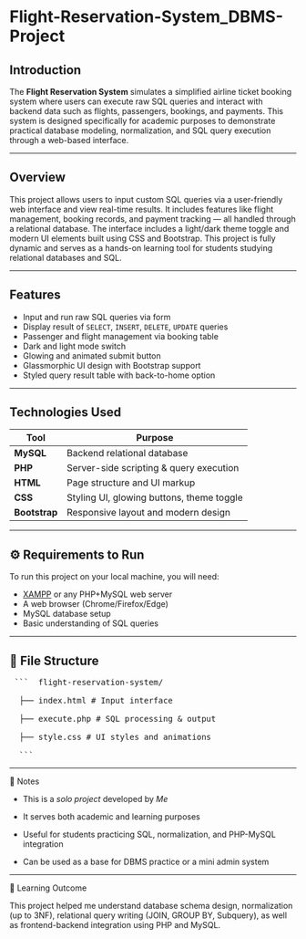# Flight-Reservation-System_DBMS-Project
##  Introduction

The **Flight Reservation System** simulates a simplified airline ticket booking system where users can execute raw SQL queries and interact with backend data such as flights, passengers, bookings, and payments. This system is designed specifically for academic purposes to demonstrate practical database modeling, normalization, and SQL query execution through a web-based interface.

---

##  Overview

This project allows users to input custom SQL queries via a user-friendly web interface and view real-time results. It includes features like flight management, booking records, and payment tracking — all handled through a relational database. The interface includes a light/dark theme toggle and modern UI elements built using CSS and Bootstrap. This project is fully dynamic and serves as a hands-on learning tool for students studying relational databases and SQL.

---

##  Features

- Input and run raw SQL queries via form
- Display result of `SELECT`, `INSERT`, `DELETE`, `UPDATE` queries
- Passenger and flight management via booking table
- Dark and light mode switch
- Glowing and animated submit button
- Glassmorphic UI design with Bootstrap support
- Styled query result table with back-to-home option

---

##  Technologies Used

| Tool         | Purpose                                 |
|--------------|------------------------------------------|
| **MySQL**    | Backend relational database              |
| **PHP**      | Server-side scripting & query execution  |
| **HTML**     | Page structure and UI markup             |
| **CSS**      | Styling UI, glowing buttons, theme toggle|
| **Bootstrap**| Responsive layout and modern design      |

---

## ⚙️ Requirements to Run

To run this project on your local machine, you will need:

- [XAMPP](https://www.apachefriends.org/index.html) or any PHP+MySQL web server
- A web browser (Chrome/Firefox/Edge)
- MySQL database setup
- Basic understanding of SQL queries

---

## 📁 File Structure
<pre> ```  flight-reservation-system/ 
  
  ├── index.html # Input interface
  
  ├── execute.php # SQL processing & output
  
  ├── style.css # UI styles and animations
  
  ``` </pre>

---

📝 Notes

- This is a *solo project* developed by *Me*

- It serves both academic and learning purposes

- Useful for students practicing SQL, normalization, and PHP-MySQL integration

- Can be used as a base for DBMS practice or a mini admin system


---

🧠 Learning Outcome

This project helped me understand database schema design, normalization (up to 3NF), relational query writing (JOIN, GROUP BY, Subquery), as well as frontend-backend integration using PHP and MySQL.



